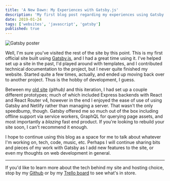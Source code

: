 ```yaml
---
title: 'A New Dawn: My Experiences with Gatsby.js'
description: 'My first blog post regarding my experiences using Gatsby.js'
date: 2019-01-24
tags: ['websites', 'javascript', 'gatsby']
published: true
---
```


![Gatsby poster](/images/Gatsby.jpg)

Well, I'm sure you've visited the rest of the site by this point. This is my first official site built using <a href="https://gastbyjs.org" target="_blank">Gatsby.js</a>, and I had a great time using it. I've helped set up a site in the past, I'd played around with templates, and I contributed technical documentation to the project, but I never quite finished my website. Started quite a few times, actually, and ended up moving back over to another project. Thus is the hobby of development, I guess.

Between my <a href="https://github.com/josefaidt/josefaidt.github.io/releases/tag/v1.2.1" target="_blank">old site</a> _(github)_ and this iteration, I had set up a couple different prototypes; much of which included Express backends with React and React Router v4, however in the end I enjoyed the ease of use of using Gatsby and Netlify rather than managing a server. That wasn't the only speedbump, though. Gatsby offered me so much out of the box including offline support via service workers, GraphQL for querying page assets, and most importantly a _blazing_ fast end product. If you're looking to rebuild your site soon, I can't recommend it enough.

I hope to continue using this blog as a space for me to talk about whatever I'm working on, tech, code, music, etc. Perhaps I will continue sharing bits and pieces of my work with Gatsby as I add new features to the site, or even my thoughts on web development in general.

---

If you'd like to learn more about the tech behind my site and hosting choice, stop by my <a href="https://github.com/josefaidt/josefaidt.github.io/" target="_blank">Github</a> or by my <a href='https://trello.com/b/GQqL1K11/josefaidtme' target='_blank'>Trello board</a> to see what's in store.
